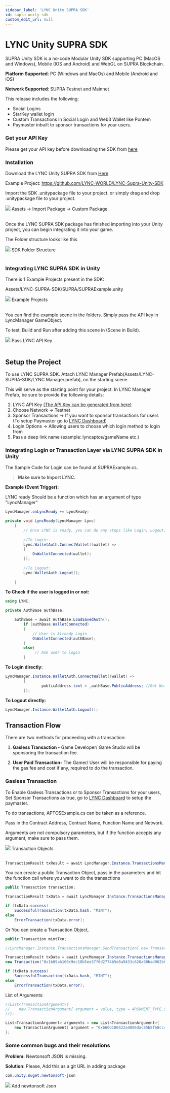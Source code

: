 ```yaml
---
sidebar_label: 'LYNC Unity SUPRA SDK'
id: supra-unity-sdk
custom_edit_url: null
---
```


# LYNC Unity SUPRA SDK

SUPRA Unity SDK is a no-code Modular Unity SDK supporting PC (MacOS and Windows), Mobile (IOS and Android) and WebGL on SUPRA Blockchain.

**Platform Supported**: PC (Windows and MacOs) and Mobile (Android and iOS)

**Network Supported**: SUPRA Testnet and Mainnet

This release includes the following:

* Social Logins
* StarKey wallet login
* Custom Transactions in Social Login and Web3 Wallet like Pontem
* Paymaster inbuilt to sponsor transactions for your users.

### Get your API Key

Please get your API key before downloading the SDK from [here](https://www.lync.world/form.html)

### Installation
Download the LYNC Unity SUPRA SDK from [Here​](https://github.com/LYNC-WORLD/LYNC-Supra-Unity-SDK/releases)

Example Project: https://github.com/LYNC-WORLD/LYNC-Supra-Unity-SDK

Import the SDK .unitypackage file to your project. or simply drag and drop .unitypackage file to your project.

<div className="flex flex-col items-center">
    <img className="w-[80%]" src="/img/SUPRA/unity-sdk/unity-sdk.png"/>
    <span className="font-bold text-[rgb(192,192,192)]">Assets -> Import Package -> Custom Package</span>
</div>
<br/>

Once the LYNC SUPRA SDK package has finished importing into your Unity project, you can begin integrating it into your game.

The Folder structure looks like this

<div className="flex flex-col items-center">
    <img className="w-[50%]" src="/img/SUPRA/unity-sdk/unity-sdk-1.png"/>
    <span className="font-bold text-[rgb(192,192,192)]">SDK Folder Structure</span>
</div>
<br/>


### Integrating LYNC SUPRA SDK in Unity
There is 1 Example Projects present in the SDK: 

Assets/LYNC-SUPRA-SDK/SUPRA/SUPRAExample.unity

<div className="flex flex-col items-center">
    <img className="w-[80%]" src="/img/SUPRA/unity-sdk/unity-sdk-2.png"/>
    <span className="font-bold text-[rgb(192,192,192)]">Example Projects</span>
</div>
<br/>

You can find the example scene in the folders. Simply pass the API key in LyncManager GameObject.

To test, Build and Run after adding this scene in (Scene in Build).

<div className="flex flex-col items-center">
    <img className="w-[70%]" src="/img/SUPRA/unity-sdk/unity-sdk-3.png"/>
    <span className="font-bold text-[rgb(192,192,192)]">Pass LYNC API Key​</span>
</div>
<br/>

## Setup the Project

To use LYNC SUPRA SDK. Attach LYNC Manager Prefab(Assets/LYNC-SUPRA-SDK/LYNC Manager.prefab), on the starting scene.

This will serve as the starting point for your project. In LYNC Manager Prefab, be sure to provide the following details:

1. LYNC API Key [(The API Key can be generated from here)](https://lync.world/form.html)
2. Choose Network -> Testnet
3. Sponsor Transactions -> If you want to sponsor transactions for users (To setup Paymaster go to [LYNC Dashboard](https://dashboard.lync.world/auth/login))
4. Login Options -> Allowing users to choose which login method to login from
5. Pass a deep link name (example: lyncaptos/gameName etc.)


### Integrating Login or Transaction Layer via LYNC SUPRA SDK in Unity

The Sample Code for Login can be found at SUPRAExample.cs.

> **Make sure to Import LYNC.**

**Example (Event Trigger):**

LYNC ready Should be a function which has an argument of type "LyncManager"

```cs
LyncManager.onLyncReady += LyncReady;

private void LyncReady(LyncManager Lync)
    {
        // Once LYNC is ready, you can do any steps like Login, Logout, Transactions etc.
        
        //To Login:
        Lync.WalletAuth.ConnectWallet((wallet) =>
        {
            OnWalletConnected(wallet);
        });
        
        //To Logout:
        Lync.WalletAuth.Logout();
        
    }
```

**To Check if the user is logged in or not:**

```cs
using LYNC;

private AuthBase authBase;

    authBase = await AuthBase.LoadSavedAuth();
        if (authBase.WalletConnected)
        {
            // User is Already Login
            OnWalletConnected(authBase);
        }
        else{
             // Ask user to login
        }
```



**To Login directly:**

```cs
LyncManager.Instance.WalletAuth.ConnectWallet((wallet) =>
        {
                publicAddress.text = _authBase.PublicAddress; //Get Wallet Address
        });
```

**To Logout directly:**

```cs
LyncManager.Instance.WalletAuth.Logout(); 
```

## Transaction Flow 
There are two methods for proceeding with a transaction:

1. **Gasless Transaction -** Game Developer/ Game Studio will be sponsoring the transaction fee.

2. **User Paid Transaction-** The Gamer/ User will be responsible for paying the gas fee and cost if any, required to do the transaction.

### Gasless Transaction

To Enable Gasless Transactions or to Sponsor Transactions for your users, 
Set Sponsor Transactions as true, go to [LYNC Dashboard](https://dashboard.lync.world/) to setup the paymaster. 


To do transactions, APTOSExample.cs can be taken as a reference.

Pass in the Contract Address, Contract Name, Function Name and Network.

Arguments are not compulsory parameters, but if the function accepts any argument, make sure to pass them.

<div className="flex flex-col items-center">
    <img className="w-[70%]" src="/img/SUPRA/unity-sdk/unity-sdk-4.png"/>
    <span className="font-bold text-[rgb(192,192,192)]">Transaction Objects​</span>
</div>
<br/>

```cs
TransactionResult txResult = await LyncManager.Instance.TransactionsManager.SendTransaction(transaction);
```

You can create a public Transaction Object, pass in the parameters and hit the function call where you want to do the transactions

```cs
public Transaction transaction;

TransactionResult txData = await LyncManager.Instance.TransactionsManager.SendTransaction(transaction);

if (txData.success)
    SuccessfulTransaction(txData.hash, "MINT");
else
    ErrorTransaction(txData.error);

```
Or You can create a Transaction Object, 

```cs
public Transaction mintTxn;

//LyncManager.Instance.TransactionsManager.SendTransaction( new Transaction(ContractAddress, ContractName, FunctionName,ListOfArguments));

TransactionResult txData = await LyncManager.Instance.TransactionsManager.SendTransaction(
new Transaction("0x1b89ab160c9ec18b5ee37f6d2774b5e8a9433c620a98bad062b6b738bd829316","tst_unity","set_data_bytes",arguments));

if (txData.success)
    SuccessfulTransaction(txData.hash, "MINT");
else
    ErrorTransaction(txData.error);

```

List of Arguments:

```cs
//List<TransactionArgument>{
//    new TransactionArgument{ argument = value, type = ARGUMENT_TYPE.STRING }
//};

List<TransactionArgument> arguments = new List<TransactionArgument>{
    new TransactionArgument{ argument = "0xb66b180422a4886dac85b8f68cc42ec1c6bafc824e196d437fdfd176192c25fccfc10e47777699420eec0c54a0176861a353a43dd45b338385e1b975709f2000", type = ARGUMENT_TYPE.STRING }
};
```

### Some common bugs and their resolutions

**Problem:** Newtonsoft JSON is missing.

**Solution:** Please, Add this as a git URL in adding package

```cs
com.unity.nuget.newtonsoft-json
```
<div className="flex flex-col items-center">
    <img className="w-[80%]" src="/img/SUPRA/unity-sdk/unity-sdk-5.avif"/>
    <span className="font-bold text-[rgb(192,192,192)]">Add newtonsoft Json</span>
</div>
<br/>
